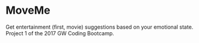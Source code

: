 # MoveMe
Get entertainment (first, movie) suggestions based on your emotional state.  Project 1 of the 2017 GW Coding Bootcamp.
